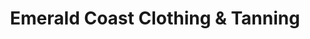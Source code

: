 ---
title: "Emerald Coast Clothing & Tanning"
url: /crestview/emerald-coast-clothing-und-tanning/
shop: Kosmetik
---